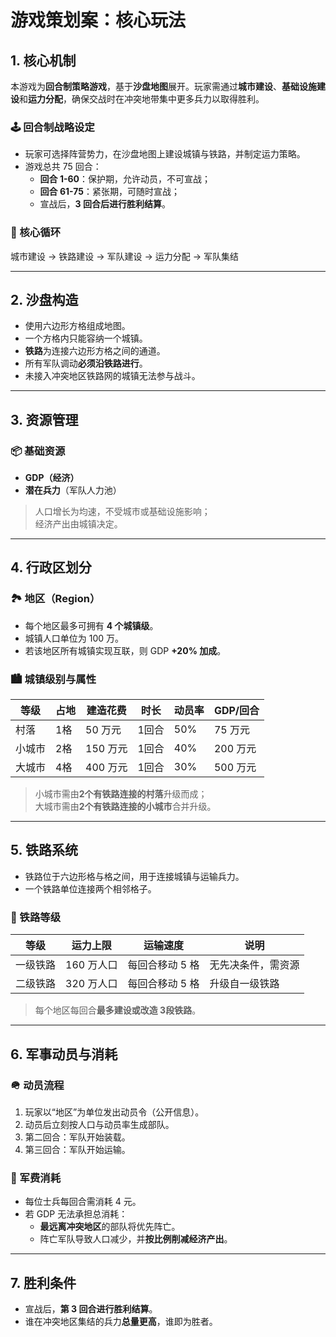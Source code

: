 # 游戏策划案：核心玩法

## 1. 核心机制

本游戏为**回合制策略游戏**，基于**沙盘地图**展开。玩家需通过**城市建设**、**基础设施建设**和**运力分配**，确保交战时在冲突地带集中更多兵力以取得胜利。

### 🕹 回合制战略设定

- 玩家可选择阵营势力，在沙盘地图上建设城镇与铁路，并制定运力策略。
- 游戏总共 75 回合：
  - **回合 1-60**：保护期，允许动员，不可宣战；
  - **回合 61-75**：紧张期，可随时宣战；
  - 宣战后，**3 回合后进行胜利结算**。

### 🔁 核心循环

城市建设 → 铁路建设 → 军队建设 → 运力分配 → 军队集结

---

## 2. 沙盘构造

- 使用六边形方格组成地图。
- 一个方格内只能容纳一个城镇。
- **铁路**为连接六边形方格之间的通道。
- 所有军队调动**必须沿铁路进行**。
- 未接入冲突地区铁路网的城镇无法参与战斗。

---

## 3. 资源管理

### 📦 基础资源

- **GDP（经济）**
- **潜在兵力**（军队人力池）

> 人口增长为均速，不受城市或基础设施影响；  
> 经济产出由城镇决定。

---

## 4. 行政区划分

### 🏞 地区（Region）

- 每个地区最多可拥有 **4 个城镇级**。
- 城镇人口单位为 100 万。
- 若该地区所有城镇实现互联，则 GDP **+20% 加成**。

### 🏙 城镇级别与属性

| 等级      | 占地   | 建造花费  | 时长 | 动员率 | GDP/回合 |
|-----------|--------|------------|------|--------|-----------|
| 村落      | 1格    | 50 万元     | 1回合 | 50%    | 75 万元   |
| 小城市    | 2格    | 150 万元    | 1回合 | 40%    | 200 万元  |
| 大城市    | 4格    | 400 万元    | 1回合 | 30%    | 500 万元  |

> 小城市需由**2个有铁路连接的村落**升级而成；  
> 大城市需由**2个有铁路连接的小城市**合并升级。

---

## 5. 铁路系统

- 铁路位于六边形格与格之间，用于连接城镇与运输兵力。
- 一个铁路单位连接两个相邻格子。

### 🚄 铁路等级

| 等级     | 运力上限       | 运输速度             | 说明               |
|----------|----------------|----------------------|--------------------|
| 一级铁路 | 160 万人口     | 每回合移动 5 格      | 无先决条件，需资源 |
| 二级铁路 | 320 万人口     | 每回合移动 5 格      | 升级自一级铁路     |

> 每个地区每回合**最多建设或改造 3段铁路**。

---

## 6. 军事动员与消耗

### 🪖 动员流程

1. 玩家以“地区”为单位发出动员令（公开信息）。  
2. 动员后立刻按人口与动员率生成部队。  
3. 第二回合：军队开始装载。  
4. 第三回合：军队开始运输。  

### 💸 军费消耗

- 每位士兵每回合需消耗 4 元。
- 若 GDP 无法承担总消耗：
  - **最远离冲突地区**的部队将优先阵亡。
  - 阵亡军队导致人口减少，并**按比例削减经济产出**。

---

## 7. 胜利条件

- 宣战后，**第 3 回合进行胜利结算**。
- 谁在冲突地区集结的兵力**总量更高**，谁即为胜者。
